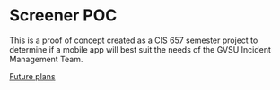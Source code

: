 # Screener POC
This is a proof of concept created as a CIS 657 semester project to determine if a mobile app will best suit the needs of the GVSU Incident Management Team.

[Future plans](plans.md)